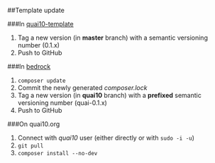 ##Template update

###In [quai10-template](https://github.com/quai10/quai10-template)
 1. Tag a new version (in **master** branch) with a semantic versioning number (0.1.x)
 1. Push to GitHub

###In [bedrock](https://github.com/quai10/bedrock)
 1. `composer update`
 1. Commit the newly generated *composer.lock*
 1. Tag a new version (in **quai10** branch) with a **prefixed** semantic versioning number (quai-0.1.x)
 1. Push to GitHub

###On quai10.org
 1. Connect with *quai10* user (either directly or with `sudo -i -u`)
 1. `git pull`
 1. `composer install --no-dev`
